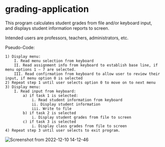 # grading-application
This program calculates student grades from file and/or keyboard input, and displays student information reports to screen.

Intended users are professors, teachers, administrators, etc.

Pseudo-Code:
    
    1) Display menu:
        I. Read menu selection from keyboard
        II. Read assignment info from keyboard to establish base line, if menu options 1 – 7 are selected.
        III. Read confirmation from keyboard to allow user to review their input, if menu option 0 is selected
    2) Repeat step 1 until user selects option 0 to move on to next menu
    3) Display menu:
        I. Read input from keyboard:
            a) if task 1 is selected:
                i. Read student information from keyboard
                ii. Display student information
                iii. Write to file
            b) if task 2 is selected
                i. Display student grades from file to screen
            c) if task 3 is selected
                i. Display class grades from file to screen
    4) Repeat step 3 until user selects to exit program.
    
![Screenshot from 2022-12-10 14-12-46](https://user-images.githubusercontent.com/107145275/206873634-bb4e271a-7b95-41b0-aae9-e76c1f3669d8.png)
